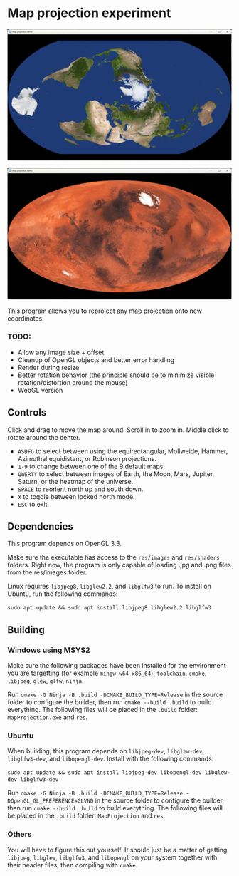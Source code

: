 # Map projection experiment

![A different projection of Earth](/screenshots/earth_robinson.png?raw=true "A different projection of Earth")

![A different projection of Mars](/screenshots/mars_mollweide.png?raw=true "A different projection of Mars")

This program allows you to reproject any map projection onto new coordinates.

### TODO:

- Allow any image size + offset
- Cleanup of OpenGL objects and better error handling
- Render during resize
- Better rotation behavior (the principle should be to minimize visible rotation/distortion around the mouse)
- WebGL version

## Controls

Click and drag to move the map around. Scroll in to zoom in. Middle click to rotate around the center.

 - `ASDFG` to select between using the equirectangular, Mollweide, Hammer, Azimuthal equidistant, or Robinson projections.
 - `1-9` to change between one of the 9 default maps.
 - `QWERTY` to select between images of Earth, the Moon, Mars, Jupiter, Saturn, or the heatmap of the universe.
 - `SPACE` to reorient north up and south down.
 - `X` to toggle between locked north mode.
 - `ESC` to exit.

## Dependencies

This program depends on OpenGL 3.3.

Make sure the executable has access to the `res/images` and `res/shaders` folders. Right now, the program is only capable of loading .jpg and .png files from the res/images folder.

Linux requires `libjpeg8`, `libglew2.2`, and `libglfw3` to run. To install on Ubuntu, run the following commands:

```
sudo apt update && sudo apt install libjpeg8 libglew2.2 libglfw3
```

## Building

### Windows using MSYS2

Make sure the following packages have been installed for the environment you are targetting (for example `mingw-w64-x86_64`): `toolchain`, `cmake`, `libjpeg`, `glew`, `glfw`, `ninja`.

Run `cmake -G Ninja -B .build -DCMAKE_BUILD_TYPE=Release` in the source folder to configure the builder, then run `cmake --build .build` to build everything. The following files will be placed in the `.build` folder: `MapProjection.exe` and `res`.

### Ubuntu

When building, this program depends on `libjpeg-dev`, `libglew-dev`, `libglfw3-dev`, and `libopengl-dev`. Install with the following commands:

```
sudo apt update && sudo apt install libjpeg-dev libopengl-dev libglew-dev libglfw3-dev
```

Run `cmake -G Ninja -B .build -DCMAKE_BUILD_TYPE=Release -DOpenGL_GL_PREFERENCE=GLVND` in the source folder to configure the builder, then run `cmake --build .build` to build everything. The following files will be placed in the `.build` folder: `MapProjection` and `res`.

### Others

You will have to figure this out yourself. It should just be a matter of getting `libjpeg`, `libglew`, `libglfw3`, and `libopengl` on your system together with their header files, then compiling with `cmake`.
